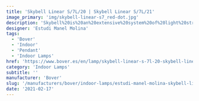 ```yaml
---
title: 'Skybell Linear S/7L/20 | Skybell Linear S/7L/21'
image_primary: 'img/skybell-linear-s7_red-dot.jpg'
description: 'Skybell%20is%20an%20extensive%20system%20of%20light%20structures%2C%20designed%20to%20adapt%20to%20any%20type%20of%20application.%20Their%20main%20characteristic%20is%20the%20image%20they%20give%20off%2C%20they%20are%20subtle%20and%20cheerful.%20They%20breathe%20a%20point%20of%20fantasy%20and%20freedom%20in%20their%20applications%20because%20they%20can%20be%20combined%20in%20variations%2C%20mixing%20their%204%20sizes%2C%20until%20they%20achieve%20a%20more%20personal%20and%20dynamic%20lamp%20concept%20or%20they%20can%20keep%20all%20the%20%u2018bells%u2019%20in%20the%20same%20length%2C%20achieving%20a%20more%20traditional%20image.'
designer: 'Estudi Manel Molina'
tags:
  - 'Bover'
  - 'Indoor'
  - 'Pendant'
  - 'Indoor Lamps'
href: 'https://www.bover.es/en/lamp/skybell-linear-s-7l-20-skybell-linear-s-7l-21/'
category: 'Indoor Lamps'
subtitle: ''
manufacturer: 'Bover'
slug: '/manufacturers/bover/indoor-lamps/estudi-manel-molina-skybell-linear-s-7-l-20-skybell-linear-s-7-l-21'
date: '2021-02-17'
---
```

